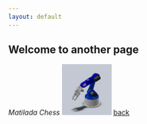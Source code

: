 ```yaml
---
layout: default
---
```


## Welcome to another page

_Matilada Chess_
<img src="https://github.com/Chessdog68/my-github-page/blob/main/assets/images/Robotic%20arm2.PNG" alt="Robotic Arm" width="100" />
[back](./)
